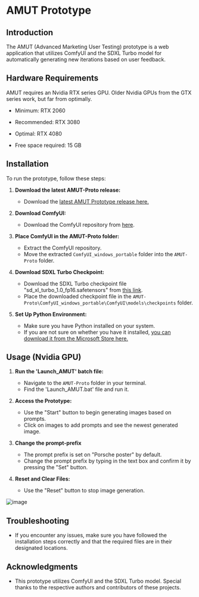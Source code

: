 # AMUT Prototype

## Introduction

The AMUT (Advanced Marketing User Testing) prototype is a web application that utilizes ComfyUI and the SDXL Turbo model for automatically generating new iterations based on user feedback.

## Hardware Requirements

AMUT requires an Nvidia RTX series GPU. Older Nvidia GPUs from the GTX series work, but far from optimally.

- Minimum: RTX 2060
- Recommended: RTX 3080
- Optimal: RTX 4080
  
- Free space required: 15 GB

## Installation

To run the prototype, follow these steps:

1. **Download the latest AMUT-Proto release:**
   - Download the [latest AMUT Prototype release here.](https://github.com/tedinasuit/AMUT-Proto/releases/tag/Latest)

3. **Download ComfyUI:**
   - Download the ComfyUI repository from [here](https://github.com/comfyanonymous/ComfyUI/releases/tag/latest).

4. **Place ComfyUI in the AMUT-Proto folder:**
   - Extract the ComfyUI repository.
   - Move the extracted `ComfyUI_windows_portable` folder into the `AMUT-Proto` folder.

5. **Download SDXL Turbo Checkpoint:**
   - Download the SDXL Turbo checkpoint file "sd_xl_turbo_1.0_fp16.safetensors" from [this link](https://huggingface.co/stabilityai/sdxl-turbo/blob/main/sd_xl_turbo_1.0_fp16.safetensors).
   - Place the downloaded checkpoint file in the `AMUT-Proto\ComfyUI_windows_portable\ComfyUI\models\checkpoints` folder.

6. **Set Up Python Environment:**
   - Make sure you have Python installed on your system.
   - If you are not sure on whether you have it installed, [you can download it from the Microsoft Store here.](https://apps.microsoft.com/detail/9P7QFQMJRFP7?hl=en-us&gl=US)

## Usage (Nvidia GPU)

1. **Run the 'Launch_AMUT' batch file:**
   - Navigate to the `AMUT-Proto` folder in your terminal.
   - Find the 'Launch_AMUT.bat' file and run it.

2. **Access the Prototype:**
   - Use the "Start" button to begin generating images based on prompts.
   - Click on images to add prompts and see the newest generated image.
  
3. **Change the prompt-prefix**
   - The prompt prefix is set on "Porsche poster" by default.
   - Change the prompt prefix by typing in the text box and confirm it by pressing the "Set" button.

5. **Reset and Clear Files:**
   - Use the "Reset" button to stop image generation.

![image](https://github.com/tedinasuit/AMUT-Proto/assets/73829267/f3e74094-6251-475d-9f4a-ef74d1e32727)


## Troubleshooting

- If you encounter any issues, make sure you have followed the installation steps correctly and that the required files are in their designated locations.

## Acknowledgments

- This prototype utilizes ComfyUI and the SDXL Turbo model. Special thanks to the respective authors and contributors of these projects.
